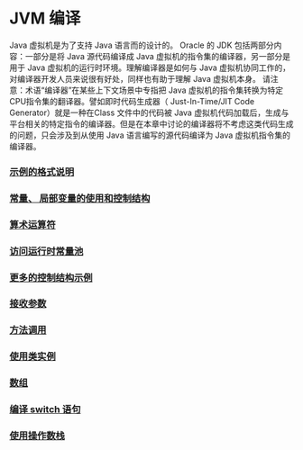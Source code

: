# JVM 编译 

Java 虚拟机是为了支持 Java 语言而的设计的。 Oracle 的 JDK 包括两部分内容：一部分是将 Java 源代码编译成 Java 虚拟机的指令集的编译器，另一部分是用于 Java 虚拟机的运行时环境。理解编译器是如何与 Java 虚拟机协同工作的，对编译器开发人员来说很有好处，同样也有助于理解 Java 虚拟机本身。
请注意：术语“编译器”在某些上下文场景中专指把 Java 虚拟机的指令集转换为特定 CPU指令集的翻译器。譬如即时代码生成器（ Just-In-Time/JIT Code Generator）就是一种在Class 文件中的代码被 Java 虚拟机代码加载后，生成与平台相关的特定指令的编译器。但是在本章中讨论的编译器将不考虑这类代码生成的问题，只会涉及到从使用 Java 语言编写的源代码编译为 Java 虚拟机指令集的编译器。

### [示例的格式说明](SampleFormatDescription.md)

### [常量、 局部变量的使用和控制结构](TheUseAndControlOfConstantAndLocalVariables.md)

### [算术运算符](ArithmeticOperator.md)

### [访问运行时常量池](AccessRuntimeConstantPool.md)

### [更多的控制结构示例](MoreControlStructureExamples.md)

### [接收参数](ReceivingParameters.md)

### [方法调用](MethodCall.md)

### [使用类实例](UseClassInstance.md)

### [数组](Array.md)

### [编译 switch 语句](CompilerSwitchStatement.md)

### [使用操作数栈](OperandStack.md)